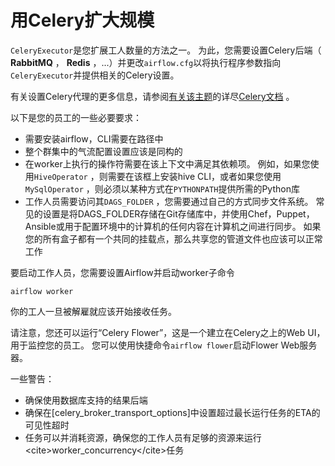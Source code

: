# 用Celery扩大规模

`CeleryExecutor`是您扩展工人数量的方法之一。 为此，您需要设置Celery后端（ **RabbitMQ** ， **Redis** ，...）并更改`airflow.cfg`以将执行程序参数指向`CeleryExecutor`并提供相关的Celery设置。

有关设置Celery代理的更多信息，请参阅[有关该主题](http://docs.celeryproject.org/en/latest/getting-started/brokers/index.html)的详尽[Celery文档](http://docs.celeryproject.org/en/latest/getting-started/brokers/index.html) 。

以下是您的员工的一些必要要求：

*   需要安装airflow，CLI需要在路径中
*   整个群集中的气流配置设置应该是同构的
*   在worker上执行的操作符需要在该上下文中满足其依赖项。 例如，如果您使用`HiveOperator` ，则需要在该框上安装hive CLI，或者如果您使用`MySqlOperator` ，则必须以某种方式在`PYTHONPATH`提供所需的Python库
*   工作人员需要访问其`DAGS_FOLDER` ，您需要通过自己的方式同步文件系统。 常见的设置是将DAGS_FOLDER存储在Git存储库中，并使用Chef，Puppet，Ansible或用于配置环境中的计算机的任何内容在计算机之间进行同步。 如果您的所有盒子都有一个共同的挂载点，那么共享您的管道文件也应该可以正常工作

要启动工作人员，您需要设置Airflow并启动worker子命令

```
airflow worker

```

你的工人一旦被解雇就应该开始接收任务。

请注意，您还可以运行“Celery Flower”，这是一个建立在Celery之上的Web UI，用于监控您的员工。 您可以使用快捷命令`airflow flower`启动Flower Web服务器。

一些警告：

*   确保使用数据库支持的结果后端
*   确保在[celery_broker_transport_options]中设置超过最长运行任务的ETA的可见性超时
*   任务可以并消耗资源，确保您的工作人员有足够的资源来运行&lt;cite&gt;worker_concurrency&lt;/cite&gt;任务